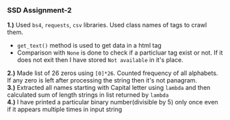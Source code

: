 ### SSD Assignment-2
**1.)** Used `bs4`, `requests`, `csv` libraries. Used class names of tags to crawl them.
- `get_text()` method is used to get data in a html tag
-  Comparison with `None` is done to check if a particluar tag exist or not. If it does not exit then I have stored `Not available` in it's place.

**2.)** Made list of 26 zeros using `[0]*26`. Counted frequency of all alphabets. If any  zero is left after processing the string then it's not panagram. <br> 
**3.)** Extracted all names starting with Capital letter using `lambda` and then calculated sum of length strings in list returned by `lambda` \
**4.)** I have printed a particular binary number(divisible by 5) only once even if it appears multiple times in input string 
